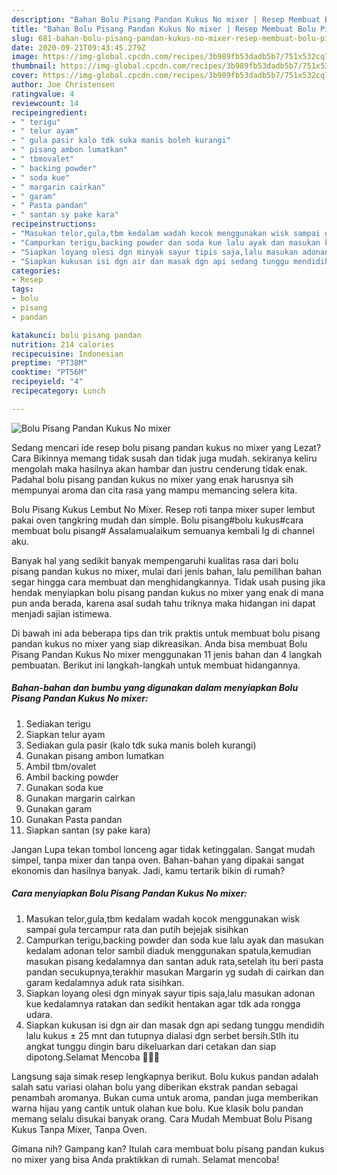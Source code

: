 ```yaml
---
description: "Bahan Bolu Pisang Pandan Kukus No mixer | Resep Membuat Bolu Pisang Pandan Kukus No mixer Yang Sedap"
title: "Bahan Bolu Pisang Pandan Kukus No mixer | Resep Membuat Bolu Pisang Pandan Kukus No mixer Yang Sedap"
slug: 681-bahan-bolu-pisang-pandan-kukus-no-mixer-resep-membuat-bolu-pisang-pandan-kukus-no-mixer-yang-sedap
date: 2020-09-21T09:43:45.279Z
image: https://img-global.cpcdn.com/recipes/3b989fb53dadb5b7/751x532cq70/bolu-pisang-pandan-kukus-no-mixer-foto-resep-utama.jpg
thumbnail: https://img-global.cpcdn.com/recipes/3b989fb53dadb5b7/751x532cq70/bolu-pisang-pandan-kukus-no-mixer-foto-resep-utama.jpg
cover: https://img-global.cpcdn.com/recipes/3b989fb53dadb5b7/751x532cq70/bolu-pisang-pandan-kukus-no-mixer-foto-resep-utama.jpg
author: Joe Christensen
ratingvalue: 4
reviewcount: 14
recipeingredient:
- " terigu"
- " telur ayam"
- " gula pasir kalo tdk suka manis boleh kurangi"
- " pisang ambon lumatkan"
- " tbmovalet"
- " backing powder"
- " soda kue"
- " margarin cairkan"
- " garam"
- " Pasta pandan"
- " santan sy pake kara"
recipeinstructions:
- "Masukan telor,gula,tbm kedalam wadah kocok menggunakan wisk sampai gula tercampur rata dan putih bejejak sisihkan"
- "Campurkan terigu,backing powder dan soda kue lalu ayak dan masukan kedalam adonan telor sambil diaduk menggunakan spatula,kemudian masukan pisang kedalamnya dan santan aduk rata,setelah itu beri pasta pandan secukupnya,terakhir masukan Margarin yg sudah di cairkan dan garam kedalamnya aduk rata sisihkan."
- "Siapkan loyang olesi dgn minyak sayur tipis saja,lalu masukan adonan kue kedalamnya ratakan dan sedikit hentakan agar tdk ada rongga udara."
- "Siapkan kukusan isi dgn air dan masak dgn api sedang tunggu mendidih lalu kukus ± 25 mnt dan tutupnya dialasi dgn serbet bersih.Stlh itu angkat tunggu dingin baru dikeluarkan dari cetakan dan siap dipotong.Selamat Mencoba 👌🏻💜"
categories:
- Resep
tags:
- bolu
- pisang
- pandan

katakunci: bolu pisang pandan 
nutrition: 214 calories
recipecuisine: Indonesian
preptime: "PT38M"
cooktime: "PT56M"
recipeyield: "4"
recipecategory: Lunch

---
```



![Bolu Pisang Pandan Kukus No mixer](https://img-global.cpcdn.com/recipes/3b989fb53dadb5b7/751x532cq70/bolu-pisang-pandan-kukus-no-mixer-foto-resep-utama.jpg)

Sedang mencari ide resep bolu pisang pandan kukus no mixer yang Lezat? Cara Bikinnya memang tidak susah dan tidak juga mudah. sekiranya keliru mengolah maka hasilnya akan hambar dan justru cenderung tidak enak. Padahal bolu pisang pandan kukus no mixer yang enak harusnya sih mempunyai aroma dan cita rasa yang mampu memancing selera kita.

Bolu Pisang Kukus Lembut No Mixer. Resep roti tanpa mixer super lembut pakai oven tangkring mudah dan simple. Bolu pisang#bolu kukus#cara membuat bolu pisang# Assalamualaikum semuanya kembali lg di channel aku.

Banyak hal yang sedikit banyak mempengaruhi kualitas rasa dari bolu pisang pandan kukus no mixer, mulai dari jenis bahan, lalu pemilihan bahan segar hingga cara membuat dan menghidangkannya. Tidak usah pusing jika hendak menyiapkan bolu pisang pandan kukus no mixer yang enak di mana pun anda berada, karena asal sudah tahu triknya maka hidangan ini dapat menjadi sajian istimewa.


Di bawah ini ada beberapa tips dan trik praktis untuk membuat bolu pisang pandan kukus no mixer yang siap dikreasikan. Anda bisa membuat Bolu Pisang Pandan Kukus No mixer menggunakan 11 jenis bahan dan 4 langkah pembuatan. Berikut ini langkah-langkah untuk membuat hidangannya.

<!--inarticleads1-->

##### Bahan-bahan dan bumbu yang digunakan dalam menyiapkan Bolu Pisang Pandan Kukus No mixer:

1. Sediakan  terigu
1. Siapkan  telur ayam
1. Sediakan  gula pasir (kalo tdk suka manis boleh kurangi)
1. Gunakan  pisang ambon lumatkan
1. Ambil  tbm/ovalet
1. Ambil  backing powder
1. Gunakan  soda kue
1. Gunakan  margarin cairkan
1. Gunakan  garam
1. Gunakan  Pasta pandan
1. Siapkan  santan (sy pake kara)


Jangan Lupa tekan tombol lonceng agar tidak ketinggalan. Sangat mudah simpel, tanpa mixer dan tanpa oven. Bahan-bahan yang dipakai sangat ekonomis dan hasilnya banyak. Jadi, kamu tertarik bikin di rumah? 

<!--inarticleads2-->

##### Cara menyiapkan Bolu Pisang Pandan Kukus No mixer:

1. Masukan telor,gula,tbm kedalam wadah kocok menggunakan wisk sampai gula tercampur rata dan putih bejejak sisihkan
1. Campurkan terigu,backing powder dan soda kue lalu ayak dan masukan kedalam adonan telor sambil diaduk menggunakan spatula,kemudian masukan pisang kedalamnya dan santan aduk rata,setelah itu beri pasta pandan secukupnya,terakhir masukan Margarin yg sudah di cairkan dan garam kedalamnya aduk rata sisihkan.
1. Siapkan loyang olesi dgn minyak sayur tipis saja,lalu masukan adonan kue kedalamnya ratakan dan sedikit hentakan agar tdk ada rongga udara.
1. Siapkan kukusan isi dgn air dan masak dgn api sedang tunggu mendidih lalu kukus ± 25 mnt dan tutupnya dialasi dgn serbet bersih.Stlh itu angkat tunggu dingin baru dikeluarkan dari cetakan dan siap dipotong.Selamat Mencoba 👌🏻💜


Langsung saja simak resep lengkapnya berikut. Bolu kukus pandan adalah salah satu variasi olahan bolu yang diberikan ekstrak pandan sebagai penambah aromanya. Bukan cuma untuk aroma, pandan juga memberikan warna hijau yang cantik untuk olahan kue bolu. Kue klasik bolu pandan memang selalu disukai banyak orang. Cara Mudah Membuat Bolu Pisang Kukus Tanpa Mixer, Tanpa Oven. 

Gimana nih? Gampang kan? Itulah cara membuat bolu pisang pandan kukus no mixer yang bisa Anda praktikkan di rumah. Selamat mencoba!
